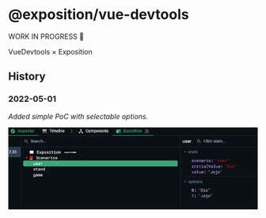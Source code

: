 # @exposition/vue-devtools

WORK IN PROGRESS 🧪

VueDevtools × Exposition

## History

### 2022-05-01

_Added simple PoC with selectable options._

![PoC](./assets/images/dev-tools-2022-05-01.png)